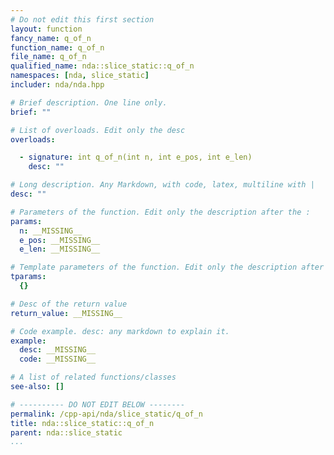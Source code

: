 ```yaml
---
# Do not edit this first section
layout: function
fancy_name: q_of_n
function_name: q_of_n
file_name: q_of_n
qualified_name: nda::slice_static::q_of_n
namespaces: [nda, slice_static]
includer: nda/nda.hpp

# Brief description. One line only.
brief: ""

# List of overloads. Edit only the desc
overloads:

  - signature: int q_of_n(int n, int e_pos, int e_len)
    desc: ""

# Long description. Any Markdown, with code, latex, multiline with |
desc: ""

# Parameters of the function. Edit only the description after the :
params:
  n: __MISSING__
  e_pos: __MISSING__
  e_len: __MISSING__

# Template parameters of the function. Edit only the description after the :
tparams:
  {}

# Desc of the return value
return_value: __MISSING__

# Code example. desc: any markdown to explain it.
example:
  desc: __MISSING__
  code: __MISSING__

# A list of related functions/classes
see-also: []

# ---------- DO NOT EDIT BELOW --------
permalink: /cpp-api/nda/slice_static/q_of_n
title: nda::slice_static::q_of_n
parent: nda::slice_static
...
```



